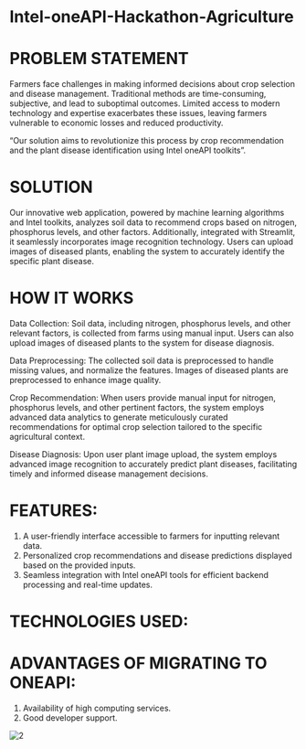 # Intel-oneAPI-Hackathon-Agriculture
# PROBLEM STATEMENT
Farmers face challenges in making informed decisions about crop selection and disease management. Traditional methods are time-consuming, subjective, and lead to suboptimal outcomes. Limited access to modern technology and expertise exacerbates these issues, leaving farmers vulnerable to economic losses and reduced productivity.

“Our solution aims to revolutionize this process by crop recommendation and the plant disease identification using Intel oneAPI toolkits”.
# SOLUTION
Our innovative web application, powered by machine learning algorithms and Intel toolkits, analyzes soil data to recommend crops based on nitrogen, phosphorus levels, and other factors. Additionally, integrated with Streamlit, it seamlessly incorporates image recognition technology. Users can upload images of diseased plants, enabling the system to accurately identify the specific plant disease.
# HOW IT WORKS
Data Collection:
     Soil data, including nitrogen, phosphorus levels, and other relevant factors, is collected from farms using manual input.
     Users can also upload images of diseased plants to the system for disease diagnosis.

Data Preprocessing:
The collected soil data is preprocessed to handle missing values, and normalize the features.
Images of diseased plants are preprocessed to enhance image quality.

Crop Recommendation:
When users provide manual input for nitrogen, phosphorus levels, and other pertinent factors, the system employs advanced data analytics to generate meticulously curated recommendations for optimal crop selection tailored to the specific agricultural context.

Disease Diagnosis:
Upon user plant image upload, the system employs advanced image recognition to accurately predict plant diseases, facilitating timely and informed disease management decisions.

# FEATURES:
1. A user-friendly interface accessible to farmers for inputting relevant data.
2. Personalized crop recommendations and disease predictions displayed based on the provided inputs.
3. Seamless integration with Intel oneAPI tools for efficient backend processing and real-time updates.

# TECHNOLOGIES USED:

# ADVANTAGES OF MIGRATING TO ONEAPI:
1. Availability of high computing services.
2. Good developer support.


![2](https://github.com/reeshmashahiras/Intel-oneAPI-Hackathon-Agriculture/assets/100523261/dee77ddf-6c29-41cf-a6df-2d96dda8320a)





